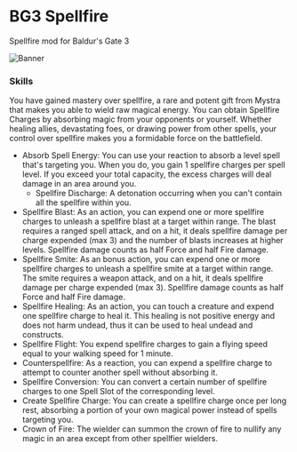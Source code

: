 # BG3 Spellfire
Spellfire mod for Baldur's Gate 3

![Banner](https://staticdelivery.nexusmods.com/mods/3474/images/12192/12192-1726346669-339882136.png)

### Skills

You have gained mastery over spellfire, a rare and potent gift from Mystra that makes you able to wield raw magical energy.  You can obtain Spellfire Charges by absorbing magic from your opponents or yourself.  Whether healing allies, devastating foes, or drawing power from other spells, your control over spellfire makes you a formidable force on the battlefield. 

- Absorb Spell Energy: You can use your reaction to absorb a level spell that's targeting you.  When you do, you gain 1 spellfire charges per spell level.  If you exceed your total capacity, the excess charges will deal damage in an area around you.
  - Spellfire Discharge: A detonation occurring when you can't contain all the spellfire within you. 
- Spellfire Blast: As an action, you can expend one or more spellfire charges to unleash a spellfire blast at a target within range. The blast requires a ranged spell attack, and on a hit, it deals spellfire damage per charge expended (max 3) and the number of blasts increases at higher levels.  Spellfire damage counts as half Force and half Fire damage.
- Spellfire Smite: As an bonus action, you can expend one or more spellfire charges to unleash a spellfire smite at a target within range. The smite requires a weapon attack, and on a hit, it deals spellfire damage per charge expended (max 3).  Spellfire damage counts as half Force and half Fire damage.
- Spellfire Healing: As an action, you can touch a creature and expend one spellfire charge to heal it.  This healing is not positive energy and does not harm undead, thus it can be used to heal undead and constructs.
- Spellfire Flight: You expend spellfire charges to gain a flying speed equal to your walking speed for 1 minute.
- Counterspellfire: As a reaction, you can expend a spellfire charge to attempt to counter another spell without absorbing it.
- Spellfire Conversion: You can convert a certain number of spellfire charges to one Spell Slot of the corresponding level.
- Create Spellfire Charge: You can create a spellfire charge once per long rest, absorbing a portion of your own magical power instead of spells targeting you.
- Crown of Fire: The wielder can summon the crown of fire to nullify any magic in an area except from other spellfier wielders.
